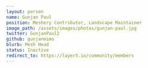 ```yaml
---
layout: person
name: Gunjan Paul
position: Meshery Contributor, Landscape Maintainer
image_path: /assets/images/photos/gunjan-paul.jpg
twitter: GunjanPaul2
github: gunjanmimo
blurb: Mesh Head
status: Inactive
redirect_to: https://layer5.io/community/members
---
```

